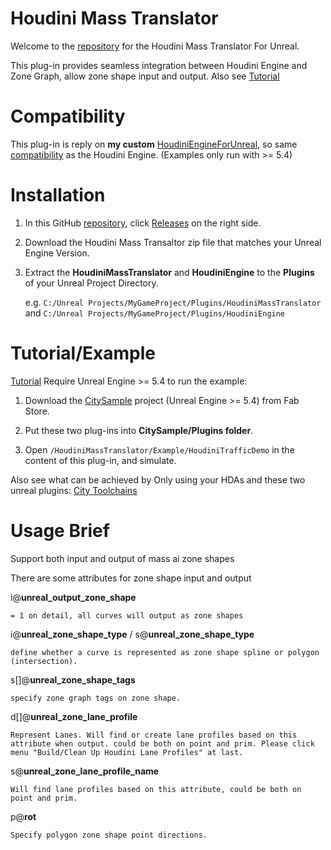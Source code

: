 # Houdini Mass Translator

Welcome to the [repository](https://github.com/AdrianPanGithub/HoudiniMassTranslator) for the Houdini Mass Translator For Unreal.

This plug-in provides seamless integration between Houdini Engine and Zone Graph, allow zone shape input and output.
Also see [Tutorial](https://youtu.be/HAM8_OP_Fyc?si=K_1HXkTBwF1rLYVB)

# Compatibility

This plug-in is reply on **my custom** [HoudiniEngineForUnreal](https://github.com/AdrianPanGithub/HoudiniEngineForUnreal), so same [compatibility](https://github.com/AdrianPanGithub/HoudiniEngineForUnreal#compatibility) as the Houdini Engine. (Examples only run with >= 5.4)

# Installation
01. In this GitHub [repository](https://github.com/AdrianPanGithub/HoudiniMassTranslator), click [Releases](https://github.com/AdrianPanGithub/HoudiniMassTranslator/releases) on the right side. 
02. Download the Houdini Mass Transaltor zip file that matches your Unreal Engine Version.  
03. Extract the **HoudiniMassTranslator** and **HoudiniEngine** to the **Plugins** of your Unreal Project Directory.

    e.g. `C:/Unreal Projects/MyGameProject/Plugins/HoudiniMassTranslator` and `C:/Unreal Projects/MyGameProject/Plugins/HoudiniEngine`

# Tutorial/Example
[Tutorial](https://youtu.be/HAM8_OP_Fyc?si=K_1HXkTBwF1rLYVB) Require Unreal Engine >= 5.4 to run the example:
01. Download the [CitySample](https://www.fab.com/listings/4898e707-7855-404b-af0e-a505ee690e68) project (Unreal Engine >= 5.4) from Fab Store.
02. Put these two plug-ins into **CitySample/Plugins folder**.

03. Open `/HoudiniMassTranslator/Example/HoudiniTrafficDemo` in the content of this plug-in, and simulate.

Also see what can be achieved by Only using your HDAs and these two unreal plugins: [City Toolchains](https://youtu.be/5Vp5nAFq1X8?si=IGSDG4cUdsefwn5x)

# Usage Brief

Support both input and output of mass ai zone shapes

There are some attributes for zone shape input and output

i@**unreal_output_zone_shape**

    = 1 on detail, all curves will output as zone shapes
i@**unreal_zone_shape_type** / s@**unreal_zone_shape_type**

    define whether a curve is represented as zone shape spline or polygon (intersection).
s[]@**unreal_zone_shape_tags**

    specify zone graph tags on zone shape.
d[]@**unreal_zone_lane_profile**

    Represent Lanes. Will find or create lane profiles based on this attribute when output. could be both on point and prim. Please click menu "Build/Clean Up Houdini Lane Profiles" at last.
s@**unreal_zone_lane_profile_name**

    Will find lane profiles based on this attribute, could be both on point and prim.
p@**rot**

    Specify polygon zone shape point directions.